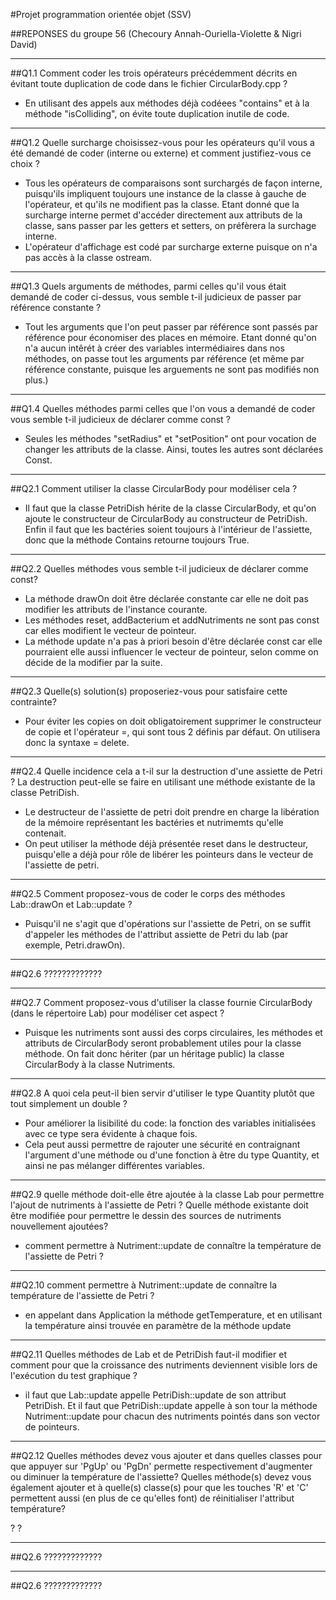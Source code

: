 #Projet programmation orientée objet (SSV)

##REPONSES du groupe 56 (Checoury Annah-Ouriella-Violette & Nigri David) 

*************************************************
##Q1.1 Comment coder les trois opérateurs précédemment décrits en évitant toute duplication de code dans le fichier CircularBody.cpp ?


- En utilisant des appels aux méthodes déjà codéees "contains" et à la méthode "isColliding", on évite toute duplication inutile de code.

*************************************************
##Q1.2 Quelle surcharge choisissez-vous pour les opérateurs qu'il vous a été demandé de coder (interne ou externe) et comment justifiez-vous ce choix ?

- Tous les opérateurs de comparaisons sont surchargés de façon interne, puisqu'ils impliquent toujours une instance de la classe à gauche de l'opérateur, et qu'ils ne modifient pas la classe. Etant donné que la surcharge interne permet d'accéder directement aux attributs de la classe, sans passer par les getters et setters, on préfèrera la surchage interne.
- L'opérateur d'affichage est codé par surcharge externe puisque on n'a pas accès à la classe ostream.  


*************************************************
##Q1.3 Quels arguments de méthodes, parmi celles qu'il vous était demandé de coder ci-dessus, vous semble t-il judicieux de passer par référence constante ?


- Tout les arguments que l'on peut passer par référence sont passés par référence pour économiser des places en mémoire. Etant donné qu'on n'a aucun intêrét à créer des variables intermédiaires dans nos méthodes, on passe tout les arguments par référence (et même par référence constante, puisque les arguements ne sont pas modifiés non plus.)

*************************************************
##Q1.4 Quelles méthodes parmi celles que l'on vous a demandé de coder vous semble t-il judicieux de déclarer comme const ?

- Seules les méthodes "setRadius" et "setPosition" ont pour vocation de changer les attributs de la classe. Ainsi, toutes les autres sont déclarées Const.



*************************************************
##Q2.1 Comment utiliser la classe CircularBody pour modéliser cela ? 

- Il faut que la classe PetriDish hérite de la classe CircularBody, et qu'on ajoute le constructeur de CircularBody au constructeur de PetriDish. Enfin il faut que les bactéries soient toujours à l'intérieur de l'assiette, donc que la méthode Contains retourne toujours True. 



*************************************************
##Q2.2 Quelles méthodes vous semble t-il judicieux de déclarer comme const?

- La méthode drawOn doit être déclarée constante car elle ne doit pas modifier les attributs de l'instance courante. 
- Les méthodes reset, addBacterium et addNutriments ne sont pas const car elles modifient le vecteur de pointeur. 
- La méthode update n'a pas à priori besoin d'être déclarée const car elle pourraient elle aussi influencer le vecteur de pointeur, selon comme on décide de la modifier par la suite.

*************************************************
##Q2.3 Quelle(s) solution(s) proposeriez-vous pour satisfaire cette contrainte?

- Pour éviter les copies on doit obligatoirement supprimer le constructeur de copie et l'opérateur =, qui sont tous 2 définis par défaut. On utilisera donc la syntaxe = delete. 

*************************************************
##Q2.4 Quelle incidence cela a t-il sur la destruction d'une assiette de Petri ? La destruction peut-elle se faire en utilisant une méthode existante de la classe PetriDish.

- Le destructeur de l'assiette de petri doit prendre en charge la libération de la mémoire représentant les bactéries et nutrimemts qu'elle contenait. 
- On peut utiliser la méthode déjà présentée reset dans le destructeur, puisqu'elle a déjà pour rôle de libérer les pointeurs dans le vecteur de l'assiette de petri. 


*************************************************
##Q2.5 Comment proposez-vous de coder le corps des méthodes Lab::drawOn et Lab::update ?

- Puisqu'il ne s'agit que d'opérations sur l'assiette de Petri, on se suffit d'appeler les méthodes de l'attribut assiette de Petri du lab (par exemple, Petri.drawOn).



*************************************************
##Q2.6     ?????????????



*************************************************
##Q2.7 Comment proposez-vous d'utiliser la classe fournie CircularBody (dans le répertoire Lab) pour modéliser cet aspect ?

- Puisque les nutriments sont aussi des corps circulaires, les méthodes et attributs de CircularBody seront probablement utiles pour la classe méthode. On fait donc hériter (par un héritage public) la classe CircularBody à la classe Nutriments.

*************************************************
##Q2.8  A quoi cela peut-il bien servir d'utiliser le type Quantity plutôt que tout simplement un double ?

- Pour améliorer la lisibilité du code: la fonction des variables initialisées avec ce type sera évidente à chaque fois. 
- Cela peut aussi permettre de rajouter une sécurité en contraignant l'argument d'une méthode ou d'une fonction à être du type Quantity, et ainsi ne pas mélanger différentes variables.



*************************************************
##Q2.9     quelle méthode doit-elle être ajoutée à la classe Lab pour permettre l'ajout de nutriments à l'assiette de Petri ? Quelle méthode existante doit être modifiée pour permettre le dessin des sources de nutriments nouvellement ajoutées?

- comment permettre à Nutriment::update de connaître la température de l'assiette de Petri ?


*************************************************
##Q2.10 comment permettre à Nutriment::update de connaître la température de l'assiette de Petri ?

- en appelant dans Application la méthode getTemperature, et en utilisant la température ainsi trouvée en paramètre de la méthode update



*************************************************
##Q2.11 Quelles méthodes de Lab et de PetriDish faut-il modifier et comment pour que la croissance des nutriments deviennent visible lors de l'exécution du test graphique ?

- il faut que Lab::update appelle PetriDish::update de son attribut PetriDish. Et il faut que PetriDish::update appelle à son tour la méthode Nutriment::update pour chacun des nutriments pointés dans son vector de pointeurs. 


*************************************************
##Q2.12 Quelles méthodes devez vous ajouter et dans quelles classes pour que appuyer sur 'PgUp' ou 'PgDn' permette respectivement d'augmenter ou diminuer la température de l'assiette? Quelles méthode(s) devez vous également ajouter et à quelle(s) classe(s) pour que les touches 'R' et 'C' permettent aussi (en plus de ce qu'elles font) de réinitialiser l'attribut température?

?
?



*************************************************
##Q2.6     ?????????????


*************************************************
##Q2.6     ?????????????
